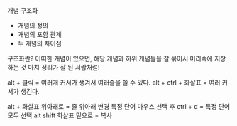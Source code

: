 개념 구조화
- 개념의 정의
- 개념의 포함 관계
- 두 개념의 차이점

구조화란? 
 어떠한 개념이 있으면, 해당 개념과 하위 개념들을 잘 묶어서 머리속에 저장하는 것
  마치 정리가 잘 된 서랍처럼!

alt + 클릭 = 여러개 커서가 생겨서 여러줄을 쓸 수 있다.
alt + ctrl + 화살표 = 여러 커서가 생긴다.

alt + 화살표 위아래로 = 줄 위아래 변경
특정 단어 마우스 선택 후 ctrl + d = 특정 단어 모두 선택
alt shift 화살표 밑으로 = 복사